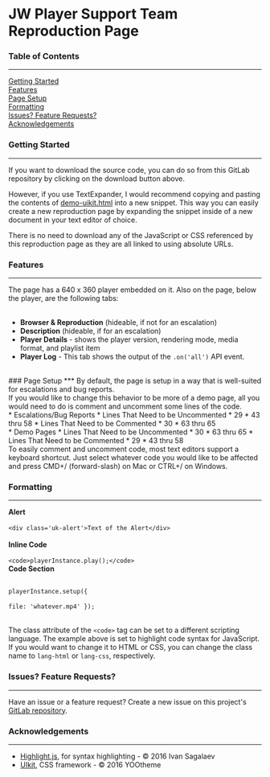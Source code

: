 # JW Player Support Team Reproduction Page

### Table of Contents
***
[Getting Started](#getting-started)  
[Features](#features)  
[Page Setup](#page-setup)  
[Formatting](#formatting)  
[Issues? Feature Requests?](#issues-feature-requests)  
[Acknowledgements](#acknowledgements)

### Getting Started
***
If you want to download the source code, you can do so from this GitLab repository by clicking on the download button above.  

However, if you use TextExpander, I would recommend copying and pasting the contents of [demo-uikit.html](https://gitlab.com/waxidiotic/jw-demo/blob/master/demo-uikit.html) into a new snippet. This way you can easily create a new reproduction page by expanding the snippet inside of a new document in your text editor of choice.  

There is no need to download any of the JavaScript or CSS referenced by this reproduction page as they are all linked to using absolute URLs.

### Features
***
The page has a 640 x 360 player embedded on it. Also on the page, below the player, are the following tabs:  
<br>
* **Browser & Reproduction** (hideable, if not for an escalation)  
* **Description** (hideable, if for an escalation)  
* **Player Details** - shows the player version, rendering mode, media format, and playlist item
* **Player Log** - This tab shows the output of the `.on('all')` API event.
<br>
### Page Setup
***
By default, the page is setup in a way that is well-suited for escalations and bug reports.  
<br>
If you would like to change this behavior to be more of a demo page, all you would need to do is comment and uncomment some lines of the code.  
<br>
* Escalations/Bug Reports
	* Lines That Need to be Uncommented
		* 29
		* 43 thru 58
	* Lines That Need to be Commented
		* 30
		* 63 thru 65  
<br>
* Demo Pages
	* Lines That Need to be Uncommented
		* 30
		* 63 thru 65
	* Lines That Need to be Commented
		* 29
		* 43 thru 58  
<br>
To easily comment and uncomment code, most text editors support a keyboard shortcut. Just select whatever code you would like to be affected and press CMD+/ (forward-slash) on Mac or CTRL+/ on Windows.

### Formatting
***
**Alert**  
<br>
`<div class='uk-alert'>Text of the Alert</div>`  
<br>
**Inline Code**  
<br>
`<code>playerInstance.play();</code>`
<br>
**Code Section**
<br>
	<pre>
	  <code class='lang-js'>
	    playerInstance.setup({  
	      file: 'whatever.mp4'
	    });
	  </code>
	</pre>
<br>
The class attribute of the `<code>` tag can be set to a different scripting language. The example above is set to highlight code syntax for JavaScript. If you would want to change it to HTML or CSS, you can change the class name to `lang-html` or `lang-css`, respectively.

### Issues? Feature Requests?
***
Have an issue or a feature request? Create a new issue on this project's [GitLab repository](https://gitlab.com/waxidiotic/jw-demo/issues).

### Acknowledgements
***
* [Highlight.js](https://github.com/isagalaev/highlight.js), for syntax highlighting - &copy; 2016 Ivan Sagalaev
* [UIkit](http://www.getuikit.com), CSS framework - &copy; 2016 YOOtheme
